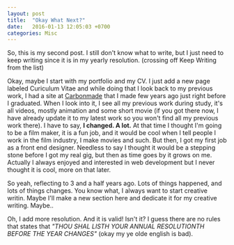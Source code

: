 ```yaml
---
layout: post
title:  "Okay What Next?"
date:   2016-01-13 12:05:03 +0700
categories: Misc
---
```

So, this is my second post.
I still don't know what to write, but I just need to keep writing since it is in my yearly resolution. (crossing off Keep Writing from the list)


Okay, maybe I start with my portfolio and my CV. I just add a new page labeled Curiculum Vitae and while doing that I look back to my previous work, I had a site at <a href="http://dennyslinggar.carbonmade.com">Carbonmade</a> that I made few years ago just right before I graduated. When I look into it, I see all my previous work during study, it's all videos, mostly animation and some short movie (if you got there now, I have already update it to my latest work so you won't find all my previous work there). I have to say, <b>I changed. A lot.</b> At that time I thought I'm going to be a film maker, it is a fun job, and it would be cool when I tell people I work in the film industry, I make movies and such. But then, I got my first job as a front end designer. Needless to say I thought it would be a stepping stone before I got my real gig, but then as time goes by it grows on me. Actually I always enjoyed and interested in web development but I never thought it is cool, more on that later. 

So yeah, reflecting to 3 and a half years ago. Lots of things happened, and lots of things changes. You know what, I always want to start creative writin. Maybe I'll make a new section here and dedicate it for my creative writing. Maybe..

Oh, I add more resolution. And it is valid! Isn't it? I guess there are no rules that states that <em>"THOU SHAL LISTH YOUR ANNUAL RESOLUTIONTH BEFORE THE YEAR CHANGES"</em> (okay my ye olde english is bad).